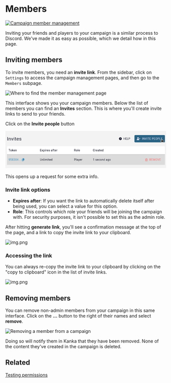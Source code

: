 # Members

[![Campaign member management](https://img.youtube.com/vi/nodhcIth4VU/0.jpg)](https://youtu.be/nodhcIth4VU)

Inviting your friends and players to your campaign is a similar process to Discord. We've made it as easy as possible, which we detail how in this page.

## Inviting members

To invite members, you need an **invite link**. From the sidebar, click on `Settings` to access the campaign management pages, and then go to the `Members` subpage.


![Where to find the member management page](img/member-subpage.png)

This interface shows you your campaign members. Below the list of members you can find an **Invites** section. This is where you'll create invite links to send to your friends.

Click on the **Invite people** button


![Button for creating a new link](img/members-invite-btn.png)

This opens up a request for some extra info.

### Invite link options

* **Expires after**: If you want the link to automatically delete itself after being used, you can select a value for this option.
* **Role**: This controls which role your friends will be joining the campaign with. For security purposes, it isn't possible to set this as the admin role.

After hitting **generate link**, you'll see a confirmation message at the top of the page, and a link to copy the invite link to your clipboard.

![img.png](img/members-success.png)

### Accessing the link

You can always re-copy the invite link to your clipboard by clicking on the "copy to clipboard" icon in the list of invite links.

![img.png](img/members-invites.png)


## Removing members

You can remove non-admin members from your campaign in this same interface. Click on the **...** button to the right of their names and select **remove**.

![Removing a member from a campaign](img/member-remove.png)

Doing so will notify them in Kanka that they have been removed. None of the content they've created in the campaign is deleted.


## Related

[Testing permissions](/guides/testing-permissions)